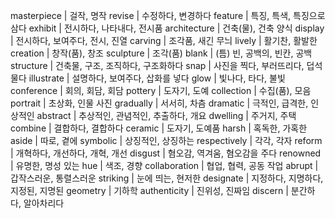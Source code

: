 masterpiece	| 걸작, 명작
revise	| 수정하다, 변경하다
feature	| 특징, 특색, 특징으로 삼다
exhibit	| 전시하다, 나타내다, 전시품
architecture	| 건축(물), 건축 양식
display	| 전시하다, 보여주다, 전시, 진열
carving	| 조각품, 새긴 무늬
lively	| 활기찬, 활발한
creation	| 창작(품), 창조
sculpture	| 조각(품)
blank	| (틈) 빈, 공백의, 빈칸, 공백
structure	| 건축물, 구조, 조직하다, 구조화하다
snap	| 사진을 찍다, 부러뜨리다, 덥석 물다
illustrate	| 설명하다, 보여주다, 삽화를 넣다
glow	| 빛나다, 타다, 불빛
conference	| 회의, 회담, 회담
pottery	| 도자기, 도예
collection	| 수집(품), 모음
portrait	| 초상화, 인물 사진
gradually	| 서서히, 차츰
dramatic	| 극적인, 급격한, 인상적인
abstract	| 추상적인, 관념적인, 추출하다, 개요
dwelling	| 주거지, 주택
combine	| 결합하다, 결합하다
ceramic	| 도자기, 도예품
harsh	| 혹독한, 가혹한
aside	| 따로, 곁에
symbolic	| 상징적인, 상징하는
respectively	| 각각, 각자
reform	| 개혁하다, 개선하다, 개혁, 개선
disgust	| 혐오감, 역겨움, 혐오감을 주다
renowned	| 유명한, 명성 있는
hue	| 색조, 경향
collaboration	| 협업, 협력, 공동 작업
abrupt	| 갑작스러운, 통렬스러운
striking	| 눈에 띄는, 현저한
designate	| 지정하다, 지명하다, 지정된, 지명된
geometry	| 기하학
authenticity	| 진위성, 진짜임
discern	| 분간하다, 알아차리다
